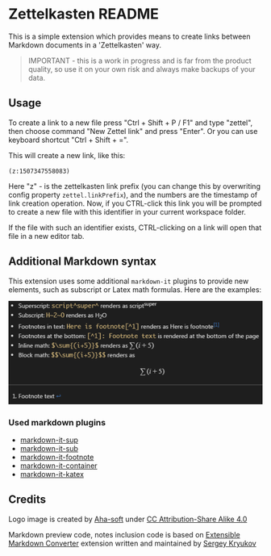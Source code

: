 # Zettelkasten README

This is a simple extension which provides means to create links between Markdown documents in a 'Zettelkasten' way.

> IMPORTANT - this is a work in progress and is far from the product quality, so use it on your own risk and always make backups of your data.

## Usage

To create a link to a new file press "Ctrl + Shift + P / F1" and type "zettel", then choose command "New Zettel link" and press "Enter". Or you can use keyboard shortcut "Ctrl + Shift + =".

This will create a new link, like this:

```
(z:1507347558083)
```

Here "z" - is the zettelkasten link prefix (you can change this by overwriting config property `zettel.linkPrefix`), and the numbers are the timestamp of link creation operation. Now, if you CTRL-click this link you will be prompted to create a new file with this identifier in your current workspace folder.

If the file with such an identifier exists, CTRL-clicking on a link will open that file in a new editor tab.

## Additional Markdown syntax

This extension uses some additional `markdown-it` plugins to provide new elements, such as subscript or Latex math formulas. Here are the examples:

![](./extended-md.png)

### Used markdown plugins

* [markdown-it-sup](https://www.npmjs.com/package/markdown-it-sup)
* [markdown-it-sub](https://www.npmjs.com/package/markdown-it-sub) 
* [markdown-it-footnote](https://www.npmjs.com/package/markdown-it-footnote)
* [markdown-it-container](https://www.npmjs.com/package/markdown-it-container)
* [markdown-it-katex](https://www.npmjs.com/package/markdown-it-katex)

## Credits

Logo image is created by [Aha-soft](http://www.aha-soft.com/) under [CC Attribution-Share Alike 4.0](http://creativecommons.org/licenses/by-sa/4.0/)

Markdown preview code, notes inclusion code is based on [Extensible Markdown Converter](https://github.com/SAKryukov/vscode-markdown-to-html) extension written and maintained by [Sergey Kryukov](http://www.sakryukov.org/)